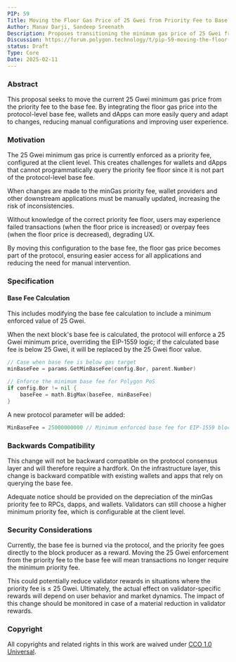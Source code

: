 ```yaml
---
PIP: 59
Title: Moving the Floor Gas Price of 25 Gwei from Priority Fee to Base Fee
Author: Manav Darji, Sandeep Sreenath
Description: Proposes transitioning the minimum gas price of 25 Gwei from the priority fee to the base fee in the Polygon PoS network.
Discussion: https://forum.polygon.technology/t/pip-59-moving-the-floor-gas-price-of-25-gwei-from-priority-fee-to-base-fee/20609
status: Draft
Type: Core
Date: 2025-02-11
---
```


### Abstract 
This proposal seeks to move the current 25 Gwei minimum gas price from the priority fee to the base fee. By integrating the floor gas price into the protocol-level base fee, wallets and dApps can more easily query and adapt to changes, reducing manual configurations and improving user experience.

### Motivation 
The 25 Gwei minimum gas price is currently enforced as a priority fee, configured at the client level. This creates challenges for wallets and dApps that cannot programmatically query the priority fee floor since it is not part of the protocol-level base fee.

When changes are made to the minGas priority fee, wallet providers and other downstream applications must be manually updated, increasing the risk of inconsistencies.

Without knowledge of the correct priority fee floor, users may experience failed transactions (when the floor price is increased) or overpay fees (when the floor price is decreased), degrading UX.

By moving this configuration to the base fee, the floor gas price becomes part of the protocol, ensuring easier access for all applications and reducing the need for manual intervention.

### Specification

#### Base Fee Calculation
This includes modifying the base fee calculation to include a minimum enforced value of 25 Gwei.

When the next block's base fee is calculated, the protocol will enforce a 25 Gwei minimum price, overriding the EIP-1559 logic; if the calculated base fee is below 25 Gwei, it will be replaced by the 25 Gwei floor value.

```go
// Case when base fee is below gas target
minBaseFee = params.GetMinBaseFee(config.Bor, parent.Number)

// Enforce the minimum base fee for Polygon PoS
if config.Bor != nil {
    baseFee = math.BigMax(baseFee, minBaseFee)
}

```

A new protocol parameter will be added:
```go
MinBaseFee = 25000000000 // Minimum enforced base fee for EIP-1559 blocks (Polygon-specific).
```

### Backwards Compatibility
This change will not be backward compatible on the protocol consensus layer and will therefore require a hardfork. On the infrastructure layer, this change is backward compatible with existing wallets and apps that rely on querying the base fee.

Adequate notice should be provided on the depreciation of the minGas priority fee to RPCs, dapps, and wallets. Validators can still choose a higher minimum priority fee, which is configurable at the client level. 

### Security Considerations
Currently, the base fee is burned via the protocol, and the priority fee goes directly to the block producer as a reward. Moving the 25 Gwei enforcement from the priority fee to the base fee will mean transactions no longer require the minimum priority fee.

This could potentially reduce validator rewards in situations where the priority fee is ​​≤ 25 Gwei. Ultimately, the actual effect on validator-specific rewards will depend on user behavior and market dynamics. The impact of this change should be monitored in case of a material reduction in validator rewards.

### Copyright

All copyrights and related rights in this work are waived under [CCO 1.0 Universal](https://creativecommons.org/publicdomain/zero/1.0/legalcode).